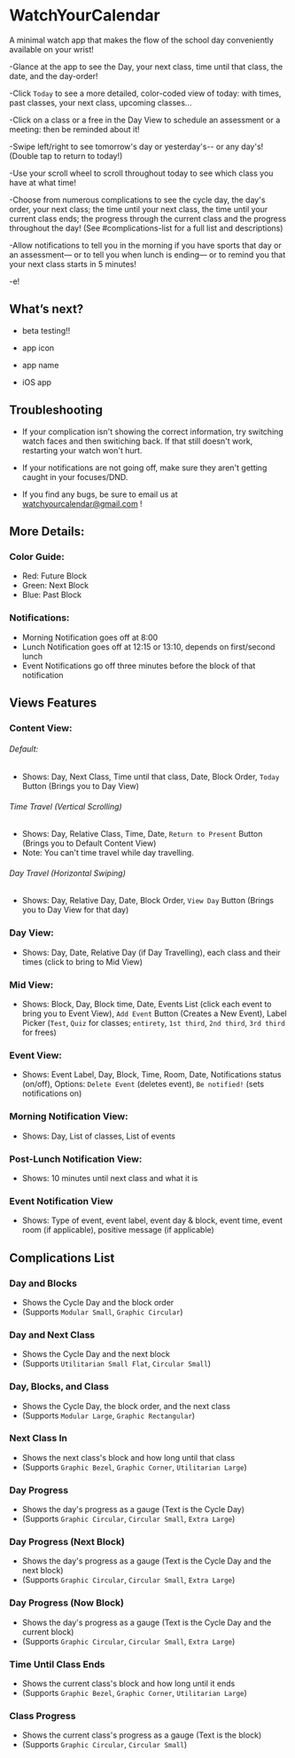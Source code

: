 # WatchYourCalendar
A minimal watch app that makes the flow of the school day conveniently available on your wrist!

-Glance at the app to see the Day, your next class, time until that class, the date, and the day-order!

-Click `Today` to see a more detailed, color-coded view of today: with times, past classes, your next class, upcoming classes...

-Click on a class or a free in the Day View to schedule an assessment or a meeting: then be reminded about it!

-Swipe left/right to see tomorrow's day or yesterday's-- or any day's! (Double tap to return to today!)

-Use your scroll wheel to scroll throughout today to see which class you have at what time!

-Choose from numerous complications to see the cycle day, the day's order, your next class; the time until your next class, the time until your current class ends; the progress through the current class and the progress throughout the day! (See #complications-list for a full list and descriptions)

-Allow notifications to tell you in the morning if you have sports that day or an assessment— or to tell you when lunch is ending— or to remind you that your next class starts in 5 minutes!

-e!


## What’s next?
- beta testing!!

- app icon

- app name

- iOS app


## Troubleshooting

- If your complication isn't showing the correct information, try switching watch faces and then switiching back. If that still doesn't work, restarting your watch won't hurt.

- If your notifications are not going off, make sure they aren't getting caught in your focuses/DND.

- If you find any bugs, be sure to email us at watchyourcalendar@gmail.com !

## More Details:

### Color Guide:
- Red: Future Block
- Green: Next Block
- Blue: Past Block

### Notifications:
- Morning Notification goes off at 8:00
- Lunch Notification goes off at 12:15 or 13:10, depends on first/second lunch
- Event Notifications go off three minutes before the block of that notification


## Views Features
### Content View:
###### Default:
- Shows: Day, Next Class, Time until that class, Date, Block Order, `Today` Button (Brings you to Day View)

###### Time Travel (Vertical Scrolling)
- Shows: Day, Relative Class, Time, Date, `Return to Present` Button (Brings you to Default Content View)
- Note: You can't time travel while day travelling.

###### Day Travel (Horizontal Swiping)
- Shows: Day, Relative Day, Date, Block Order, `View Day` Button (Brings you to Day View for that day)

### Day View:
- Shows: Day, Date, Relative Day (if Day Travelling), each class and their times (click to bring to Mid View)

### Mid View:
- Shows: Block, Day, Block time, Date, Events List (click each event to bring you to Event View), `Add Event` Button (Creates a New Event), Label Picker (`Test`, `Quiz` for classes; `entirety`, `1st third`, `2nd third`, `3rd third` for frees)

### Event View:
- Shows: Event Label, Day, Block, Time, Room, Date, Notifications status (on/off), Options: `Delete Event` (deletes event), `Be notified!` (sets notifications on)


### Morning Notification View:
- Shows: Day, List of classes, List of events

### Post-Lunch Notification View:
- Shows: 10 minutes until next class and what it is

### Event Notification View
- Shows: Type of event, event label, event day & block, event time, event room (if applicable), positive message (if applicable)

## Complications List

### Day and Blocks
- Shows the Cycle Day and the block order
- (Supports `Modular Small`, `Graphic Circular`)

### Day and Next Class
- Shows the Cycle Day and the next block
- (Supports `Utilitarian Small Flat`, `Circular Small`)

### Day, Blocks, and Class
- Shows the Cycle Day, the block order, and the next class
- (Supports `Modular Large`, `Graphic Rectangular`)

### Next Class In
- Shows the next class's block and how long until that class
- (Supports `Graphic Bezel`, `Graphic Corner`, `Utilitarian Large`)

### Day Progress
- Shows the day's progress as a gauge (Text is the Cycle Day)
- (Supports `Graphic Circular`, `Circular Small`, `Extra Large`)

### Day Progress (Next Block)
- Shows the day's progress as a gauge (Text is the Cycle Day and the next block)
- (Supports `Graphic Circular`, `Circular Small`, `Extra Large`)

### Day Progress (Now Block)
- Shows the day's progress as a gauge (Text is the Cycle Day and the current block)
- (Supports `Graphic Circular`, `Circular Small`, `Extra Large`)

### Time Until Class Ends
- Shows the current class's block and how long until it ends
- (Supports `Graphic Bezel`, `Graphic Corner`, `Utilitarian Large`)

### Class Progress
- Shows the current class's progress as a gauge (Text is the block)
- (Supports `Graphic Circular`, `Circular Small`)
